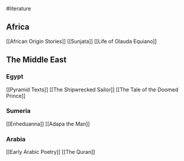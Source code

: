 #literature 
## Africa
[[African Origin Stories]]
[[Sunjata]]
[[Life of Olauda Equiano]]

## The Middle East
### Egypt
[[Pyramid Texts]]
[[The Shipwrecked Sailor]]
[[The Tale of the Doomed Prince]]
### Sumeria
[[Enheduanna]]
[[Adapa the Man]]
### Arabia
[[Early Arabic Poetry]]
[[The Quran]]
